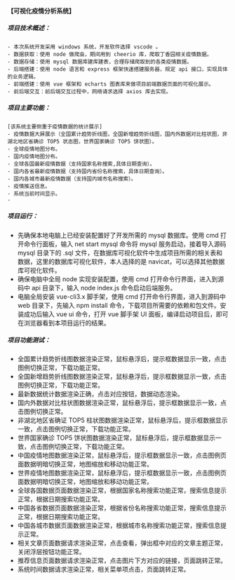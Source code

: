 
#### 【可视化疫情分析系统】
##### 项目技术概述：
    - 本次系统开发采用 windows 系统，开发软件选择 vscode 。
    - 数据获取：使用 node 做爬虫，期间用到 cheerio 库，爬取丁香园相关疫情数据。
    - 数据存储：使用 mysql 数据库建库建表，合理存储爬取到的各类疫情数据。
    - 后端搭建：使用 node 语言和 express 框架快速搭建服务器，规定 api 接口，实现具体的业务逻辑。
    - 前端搭建：使用 vue 框架和 echarts 图表库来做项目前端数据页面的可视化展示。
    - 前后端交互：前后端交互过程中，网络请求选择 axios 库去实现。

##### 项目主要功能：
    [该系统主要侧重于疫情数据的统计展示]
    - 疫情数据大屏展示（全国累计趋势折线图，全国新增趋势折线图，国内外数据对比柱状图，非湖北地区省确诊 TOP5 状态图，世界国家确诊 TOP5 饼状图）。
    - 全球疫情地图分布。
    - 国内疫情地图分布。
    - 全球各国最新疫情数据（支持国家名称搜索,具体日期查询）。
    - 国内各省最新疫情数据（支持国内省份名称搜索，具体日期查询）。
    - 国内各城市最新疫情数据（支持国内城市名称搜索）。
    - 疫情推送信息。
    - 系统当前时间显示。
    - 
##### 项目运行：
- 先确保本地电脑上已经安装配置好了开发所需的 mysql 数据库。使用 cmd 打开命令行面板，输入 net start mysql 命令将 mysql 服务启动，接着导入源码 mysql 目录下的 .sql 文件，在数据库可视化软件中生成项目所需的相关表和数据，这里的数据库可视化软件，本人选择的是 navicat，可以选择其他数据库可视化软件。
- 确保电脑中全局 node 实现安装配置，使用 cmd 打开命令行界面，进入到源码中 api 目录下，输入 node index.js 命令启动后端服务。
- 电脑全局安装 vue-cli3.x 脚手架，使用 cmd 打开命令行界面，进入到源码中 web 目录下，先输入 npm install 命令，下载项目所需要的依赖和包文件。安装成功后输入 vue ui 命令，打开 vue 脚手架 UI 面板，编译启动项目后，即可在浏览器看到本项目运行的结果。

##### 项目功能测试：
- 全国累计趋势折线图数据渲染正常，鼠标悬浮后，提示框数据显示一致，点击图例切换正常，下载功能正常。
- 全国新增趋势折线图数据渲染正常，鼠标悬浮后，提示框数据显示一致，点击图例切换正常，下载功能正常。
- 最新数据统计数据渲染正确，点击对应按钮，数据动态渲染。
- 国内外数据对比柱状图数据渲染正常，鼠标悬浮后，提示框数据显示一致，点击图例切换正常。
- 非湖北地区省确证 TOP5 柱状图数据渲染正常，鼠标悬浮后，提示框数据显示一致，点击图例切换正常，下载功能正常。
- 世界国家确诊 TOP5 饼状图数据渲染正常，鼠标悬浮后，提示框数据显示一致，点击图例切换正常，下载功能正常。
- 中国疫情地图数据渲染正常，鼠标悬浮后，提示框数据显示一致，点击图例页面数据明暗切换正常，地图缩放和移动功能正常。
- 世界疫情地图数据渲染正常，鼠标悬浮后，提示框数据显示一致，点击图例页面数据明暗切换正常，地图缩放和移动功能正常。
- 全球各国数据页面数据渲染正常，根据国家名称搜索功能正常，搜索信息提示正常，根据日期搜索功能正常。
- 中国各省数据页面数据渲染正常，根据省份名称搜索功能正常，搜索信息提示正常，根据日期搜索功能正常。
- 中国各城市数据页面数据渲染正常，根据城市名称搜索功能正常，搜索信息提示正常。
- 相关文章页面数据请求渲染正常，点击查看，弹出框中对应的文章主题正常，关闭浮层按钮功能正常。
- 推荐信息页面数据请求渲染正常，点击图片下方对应的链接，页面跳转正常。
- 系统时间数据请求渲染正常，相关菜单项点击，页面跳转正常。

